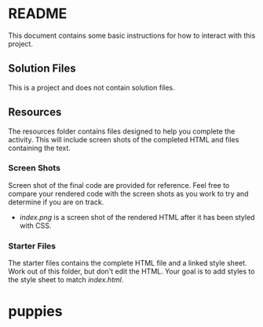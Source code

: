 # README

This document contains some basic instructions for how to interact with this project.

## Solution Files

This is a project and does not contain solution files.

## Resources

The resources folder contains files designed to help you complete the activity. This will include screen shots of the completed HTML and files containing the text.

### Screen Shots

Screen shot of the final code are provided for reference. Feel free to compare your rendered code with the screen shots as you work to try and determine if you are on track.

- *index.png* is a screen shot of the rendered HTML after it has been styled with CSS.

### Starter Files

The starter files contains the complete HTML file and a linked style sheet. Work out of this folder, but don't edit the HTML. Your goal is to add styles to the style sheet to match *index.html*.





# puppies
